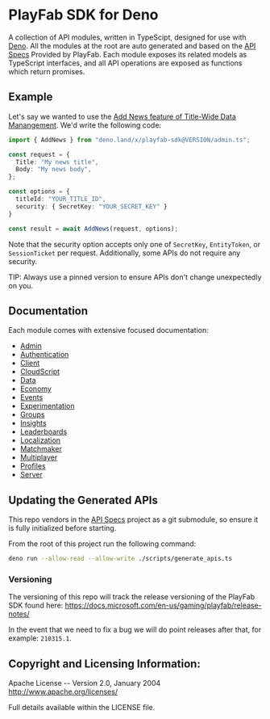 # PlayFab SDK for Deno

A collection of API modules, written in TypeScipt, designed for use with [Deno](https://deno.land). All the modules at the root are auto generated and based on the [API Specs](https://github.com/PlayFab/API_Specs/tree/master/Swagger/PlayFab) Provided by PlayFab. Each module exposes its related models as TypeScript interfaces, and all API operations are exposed as functions which return promises.

## Example

Let's say we wanted to use the [Add News feature of Title-Wide Data Manangement](https://docs.microsoft.com/en-us/rest/api/playfab/admin/title-wide-data-management/addnews?view=playfab-rest). We'd write the following code:

```typescript
import { AddNews } from "deno.land/x/playfab-sdk@VERSION/admin.ts";

const request = {
  Title: "My news title",
  Body: "My news body",
};

const options = {
  titleId: "YOUR_TITLE_ID",
  security: { SecretKey: "YOUR_SECRET_KEY" }
}

const result = await AddNews(request, options);
```

Note that the security option accepts only one of `SecretKey`, `EntityToken`, or `SessionTicket` per request. Additionally, some APIs do not require any security.

TIP: Always use a pinned version to ensure APIs don't change unexpectedly on you.

## Documentation

Each module comes with extensive focused documentation:

* [Admin](https://doc.deno.land/https/deno.land/x/playfab-sdk/admin.ts)
* [Authentication](https://doc.deno.land/https/deno.land/x/playfab-sdk/authentication.ts)
* [Client](https://doc.deno.land/https/deno.land/x/playfab-sdk/client.ts)
* [CloudScript](https://doc.deno.land/https/deno.land/x/playfab-sdk/cloudscript.ts)
* [Data](https://doc.deno.land/https/deno.land/x/playfab-sdk/data.ts)
* [Economy](https://doc.deno.land/https/deno.land/x/playfab-sdk/economy.ts)
* [Events](https://doc.deno.land/https/deno.land/x/playfab-sdk/client.ts)
* [Experimentation](https://doc.deno.land/https/deno.land/x/playfab-sdk/experimentation.ts)
* [Groups](https://doc.deno.land/https/deno.land/x/playfab-sdk/groups.ts)
* [Insights](https://doc.deno.land/https/deno.land/x/playfab-sdk/insights.ts)
* [Leaderboards](https://doc.deno.land/https/deno.land/x/playfab-sdk/leaderboards.ts)
* [Localization](https://doc.deno.land/https/deno.land/x/playfab-sdk/localization.ts)
* [Matchmaker](https://doc.deno.land/https/deno.land/x/playfab-sdk/matchmaker.ts)
* [Multiplayer](https://doc.deno.land/https/deno.land/x/playfab-sdk/multiplayer.ts)
* [Profiles](https://doc.deno.land/https/deno.land/x/playfab-sdk/profiles.ts)
* [Server](https://doc.deno.land/https/deno.land/x/playfab-sdk/server.ts)

## Updating the Generated APIs

This repo vendors in the [API Specs](https://github.com/PlayFab/API_Specs/tree/master/Swagger/PlayFab) project as a git submodule, so ensure it is fully initialized before starting.

From the root of this project run the following command:

```sh
deno run --allow-read --allow-write ./scripts/generate_apis.ts
```

### Versioning

The versioning of this repo will track the release versioning of the PlayFab SDK found here:
https://docs.microsoft.com/en-us/gaming/playfab/release-notes/

In the event that we need to fix a bug we will do point releases after that, for example: `210315.1`.

## Copyright and Licensing Information:
Apache License -- Version 2.0, January 2004 http://www.apache.org/licenses/

Full details available within the LICENSE file.